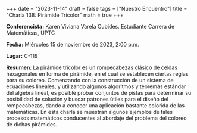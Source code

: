 +++
date  = "2023-11-14"
draft = false
tags  = ["Nuestro Encuentro"]
title = "Charla 138: Pirámide Tricolor"
math  = true
+++

**Conferencista:** Karen Viviana Varela Cubides. Estudiante Carrera de Matemáticas, UPTC

**Fecha:** Miércoles 15 de noviembre de 2023, 2:00 p.m.

**Lugar:** C-119

**Resumen**: La pirámide tricolor es un rompecabezas clásico de celdas hexagonales en forma de pirámide, en el cual se establecen ciertas reglas para su coloreo. Comenzando con la construcción de un sistema de ecuaciones lineales, y utilizando algunos algoritmos y teoremas estándar del algebra lineal, es posible probar conjuntos de pistas para determinar su posibilidad de solución y buscar patrones útiles para el diseño del rompecabezas, dando a conocer una aplicación bastante colorida de las matemáticas. En esta charla se muestran algunos ejemplos de tales procesos matemáticos conducentes al abordaje del problema del coloreo de dichas pirámides.
